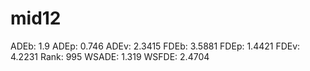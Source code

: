# mid12

ADEb: 1.9
ADEp: 0.746
ADEv: 2.3415
FDEb: 3.5881
FDEp: 1.4421
FDEv: 4.2231
Rank: 995
WSADE: 1.319
WSFDE: 2.4704